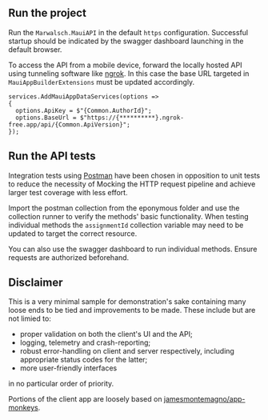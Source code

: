 ## Run the project

Run the `Marwalsch.MauiAPI` in the default `https` configuration. Successful startup should be indicated by the swagger dashboard launching in the default browser.

To access the API from a mobile device, forward the locally hosted API using tunneling software like [ngrok](https://ngrok.com/). In this case the base URL targeted in `MauiAppBuilderExtensions` must be updated accordingly.
```
services.AddMauiAppDataServices(options => 
{
  options.ApiKey = $"{Common.AuthorId}";
  options.BaseUrl = $"https://{**********}.ngrok-free.app/api/{Common.ApiVersion}";
});
```

## Run the API tests

Integration tests using [Postman](https://www.postman.com/) have been chosen in opposition to unit tests to reduce the necessity of Mocking the HTTP request pipeline and achieve larger test coverage with less effort. 

Import the postman collection from the eponymous folder and use the collection runner to verify the methods' basic functionality. When testing individual methods the `assignmentId` collection variable may need to be updated to target the correct resource.

You can also use the swagger dashboard to run individual methods. Ensure requests are authorized beforehand.


## Disclaimer

This is a very minimal sample for demonstration's sake containing many loose ends to be tied and improvements to be made. These include but are not limied to:
* proper validation on both the client's UI and the API;
* logging, telemetry and crash-reporting;
* robust error-handling on client and server respectively, including appropriate status codes for the latter;
* more user-friendly interfaces

in no particular order of priority.

Portions of the client app are loosely based on [jamesmontemagno/app-monkeys](https://github.com/jamesmontemagno/app-monkeys).
